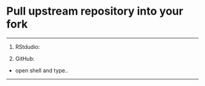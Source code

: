 # Pull upstream repository into your fork

***

1. RStdudio: 

<!--     ![](./assets/.png)  -->

2. GitHub: 


- open shell and type..


***